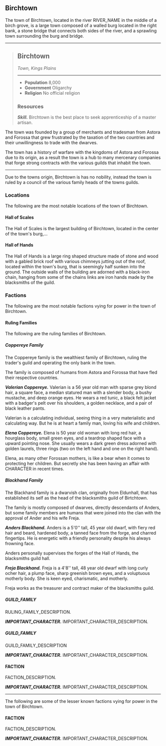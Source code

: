 ## Birchtown
The town of Birchtown, located in the river RIVER_NAME in the middle of a birch grove, is a large town composed of a walled burg located in the right bank, a stone bridge that connects both sides of the river, and a sprawling town surrounding the burg and bridge.

___
> ## Birchtown
> *Town, Kings Plains*
>___
> - **Population** 8,000
> - **Government** Oligarchy
> - **Religion** No official religion
>
><div style='margin-top:25px'></div>
>
> ### Resources
> ***Skill.***
> Birchtown is the best place to seek apprenticeship of a master artisan.
>

The town was founded by a group of merchants and tradesman from Astora and Forossa that grew frustrated by the taxation of the two countries and their unwillingness to trade with the dwarves.

The town has a history of warfare with the kingdoms of Astora and Forossa due to its origin, as a result the town is a hub to many mercenary companies that forge strong contracts with the various guilds that inhabit the town.
___
Due to the towns origin, Birchtown is has no nobility, instead the town is ruled by a council of the various family heads of the towns guilds.


### Locations
The following are the most notable locations of the town of Birchtown.

#### Hall of Scales
The Hall of Scales is the largest building of Birchtown, located in the center of the town's burg,...


#### Hall of Hands
The Hall of Hands is a large ring shaped structure made of stone and wood with a gabled brick roof with various chimneys jutting out of the roof, located within the town's burg, that is seemingly half sunken into the ground. The outside walls of the building are adorned with a black-iron chain, hanging from some of the chains links are iron hands made by the blacksmiths of the guild.



### Factions
The following are the most notable factions vying for power in the town of Birchtown.

#### Ruling Families
The following are the ruling families of Birchtown.


##### Coppereye Family
The Coppereye family is the wealthiest family of Birchtown, ruling the trader's guild and operating the only bank in the town.

The family is composed of humans from Astora and Forossa that have fled their respective countries.

***Valerian Coppereye.***
Valerian is a 56 year old man with sparse grey blond hair, a square face, a median statured man with a slender body, a bushy mustache, and deep orange eyes. He wears a red tunic, a black felt jacket with a badger's pelt over his shoulders, a golden necklace, and a pair of black leather pants.

Valerian is a calculating individual, seeing thing in a very materialistic and calculating way. But he is at heart a family man, loving his wife and children.

***Elena Coppereye.***
Elena is 50 year old woman with long red hair, a hourglass body, small green eyes, and a teardrop shaped face with a upward pointing nose. She usually wears a dark green dress adorned with golden laurels, three rings (two on the left hand and one on the right hand).

Elena, as many other Forossan mothers, is like a bear when it comes to protecting her children. But secretly she has been having an affair with CHARACTER in recent times.


##### Blackhand Family
The Blackhand family is a dwarvish clan, originally from Eldunhall, that has established its self as the head of the blacksmiths guild of Birtchtown.

The family is mostly composed of dwarves, directly descendants of Anders, but some family members are humans that were joined into the clan with the approval of Ander and his wife Freja.

***Anders Blackhand.***
Anders is a 5'0'' tall, 45 year old dwarf, with fiery red hair and beard, hardened body, a tanned face from the forge, and charred fingertips. He is energetic with a friendly personality despite his always frowning face.

Anders personally supervises the forges of the Hall of Hands, the blacksmiths guild hall.

***Freja Blackhand.***
Freja is a 4'8'' tall, 48 year old dwarf with long curly ocher hair, a plump face, sharp greenish brown eyes, and a voluptuous motherly body. She is keen eyed, charismatic, and motherly.

Freja works as the treasurer and contract maker of the blacksmiths guild.


##### GUILD_FAMILY
RULING_FAMILY_DESCRIPTION.

***IMPORTANT_CHARACTER.***
IMPORTANT_CHARACTER_DESCRIPTION.


##### GUILD_FAMILY
GUILD_FAMILY_DESCRIPTION

***IMPORTANT_CHARACTER.***
IMPORTANT_CHARACTER_DESCRIPTION.


#### FACTION
FACTION_DESCRIPTION.

***IMPORTANT_CHARACTER.***
IMPORTANT_CHARACTER_DESCRIPTION.

___
The following are some of the lesser known factions vying for power in the town of Birchtown.

#### FACTION
FACTION_DESCRIPTION.

***IMPORTANT_CHARACTER.***
IMPORTANT_CHARACTER_DESCRIPTION.
